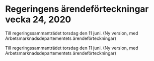 # Regeringens ärendeförteckningar vecka 24, 2020

Till regeringssammanträdet torsdag den 11 juni. (Ny version, med Arbetsmarknadsdepartementets ärendeförteckningar)

Till regeringssammanträdet torsdag den 11 juni. (Ny version, med Arbetsmarknadsdepartementets ärendeförteckningar)
